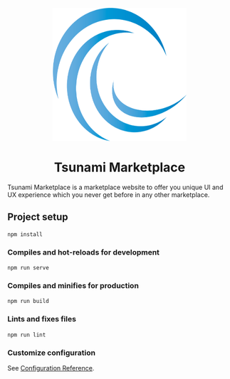 <p align="center">
  <img src="src/assets/tsunami_logo.png"
    width="300"
    height="300"
  />
</p>
<h1 align="center"> Tsunami Marketplace </h1>
<p1> Tsunami Marketplace is a marketplace website to offer you unique UI and UX experience which you never get before in any other marketplace.</p1>

## Project setup
```
npm install
```

### Compiles and hot-reloads for development
```
npm run serve
```

### Compiles and minifies for production
```
npm run build
```

### Lints and fixes files
```
npm run lint
```

### Customize configuration
See [Configuration Reference](https://cli.vuejs.org/config/).
